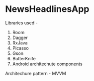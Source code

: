 # NewsHeadlinesApp

Libraries used - 

1. Room
2. Dagger
3. RxJava
4. Picasso
5. Gson
6. ButterKnife
7. Android architechute components


Architechure pattern - MVVM



